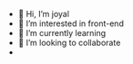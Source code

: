 - 👋 Hi, I’m joyal
- 👀 I’m interested in front-end 
- 🌱 I’m currently learning
- 💞️ I’m looking to collaborate
-

<!---
joyal-deepnet/joyal-deepnet is a ✨ special ✨ repository because its `README.md` (this file) appears on your GitHub profile.
You can click the Preview link to take a look at your changes.
--->
